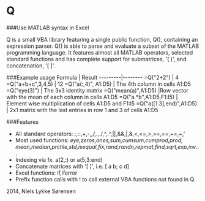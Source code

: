 Q 
====

###Use MATLAB syntax in Excel

Q is a small VBA library featuring a single public function, Q(), containing an expression parser.
Q() is able to parse and evaluate a subset of the MATLAB programming language.
It features almost all MATLAB operators, selected standard functions and has complete support for submatrices, '( )', and concatenation, '[ ]'.

###Example usage
 Formula | Result 
---------|--------
=Q("2+2") | 4 
=Q("a+b+c",3,4,5) | 12
=Q("a(:,4)", A1:D5) | The 4th column in cells A1:D5
=Q("eye(3)")  |  The 3x3 identity matrix
=Q("mean(a)",A1:D5)      |Row vector with the mean of each column in cells A1:D5
=Q("a.*b",A1:D5,F1:I5)   | Element wise multiplication of cells A1:D5 and F1:I5
=Q("a([1 3],end)",A1:D5) | 2x1 matrix with the last entries in row 1 and 3 of cells A1:D5

###Features
  - All standard operators: :,::,+,-,*,/,.*,./,^,.^,||,&&,|,&,<,<=,>,>=,==,~=,~,'
  - Most used functions: <i>eye,zeros,ones,sum,cumsum,cumprod,prod,
    mean,median,prctile,std,isequal,fix,rand,randn,repmat,find,sqrt,exp,inv</i>...
  - Indexing via fx. a(2,:) or a(5,3:end)
  - Concatenate matrices with '[ ]', i.e. [ a b; c d]
  - Excel functions: if,iferror
  - Prefix function calls with ! to call external VBA functions not found in Q.

2014, Niels Lykke Sørensen
